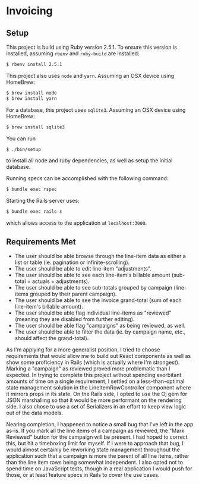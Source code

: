 # Invoicing

## Setup

This project is build using Ruby version 2.5.1. To ensure this version is installed, assuming `rbenv` and `ruby-build` are installed:
```bash
$ rbenv install 2.5.1
```

This project also uses `node` and `yarn`. Assuming an OSX device using HomeBrew:
```bash
$ brew install node
$ brew install yarn
```

For a database, this project uses `sqlite3`. Assuming an OSX device using HomeBrew:
```bash
$ brew install sqlite3
```

You can run
```bash
$ ./bin/setup
```

to install all node and ruby dependencies, as well as setup the initial database.

Running specs can be accomplished with the following command:
```bash
$ bundle exec rspec
```

Starting the Rails server uses:
```bash
$ bundle exec rails s
```

which allows access to the application at `localhost:3000`.

## Requirements Met

* The user should be able browse through the line-item data as either a list or table (ie. pagination or infinite-scrolling).
* The user should be able to edit line-item "adjustments".
* The user should be able to see each line-item's billable amount (sub-total = actuals + adjustments).
* The user should be able to see sub-totals grouped by campaign (line-items grouped by their parent campaign).
* The user should be able to see the invoice grand-total (sum of each line-item's billable amount).
* The user should be able flag individual line-items as "reviewed" (meaning they are disabled from further editing).
* The user should be able flag "campaigns" as being reviewed, as well.
* The user should be able to filter the data (ie. by campaign name, etc., should affect the grand-total).

As I'm applying for a more generalist position, I tried to choose requirements that would allow me to build out React components as well as show some proficiency in Rails (which is actually where I'm strongest). Marking a "campaign" as reviewed proved more problematic than I expected. In trying to complete this project without spending exorbitant amounts of time on a single requirement, I settled on a less-than-optimal state management solution in the LineItemRowController component where it mirrors props in its state. On the Rails side, I opted to use the Oj gem for JSON marshalling so that it would be more performant on the rendering side. I also chose to use a set of Serializers in an effort to keep view logic out of the data models.

Nearing completion, I happened to notice a small bug that I've left in the app as-is. If you mark all the line items of a campaign as reviewed, the "Mark Reviewed" button for the campaign will be present. I had hoped to correct this, but hit a timeboxing limit for myself. If I were to approach that bug, I would almost certainly be reworking state management throughout the application such that a campaign is more the parent of all line items, rather than the line item rows being somewhat independent. I also opted not to spend time on JavaScript tests, though in a real application I would push for those, or at least feature specs in Rails to cover the use cases.